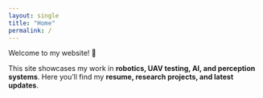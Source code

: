 ```yaml
---
layout: single
title: "Home"
permalink: /
---
```


Welcome to my website! 🚀

This site showcases my work in **robotics, UAV testing, AI, and perception systems**. Here you’ll find my **resume, research projects, and latest updates**.
